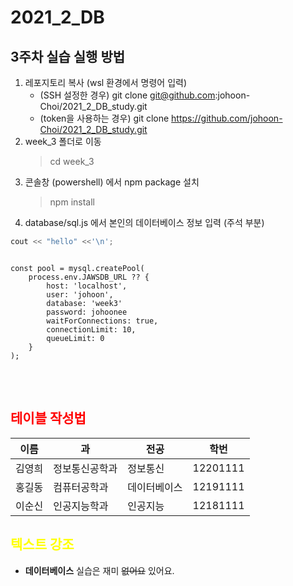 # 2021_2_DB

## 3주차 실습 실행 방법
1. 레포지토리 복사 (wsl 환경에서 명령어 입력)
    - (SSH 설정한 경우) git clone git@github.com:johoon-Choi/2021_2_DB_study.git
    - (token을 사용하는 경우) git clone https://github.com/johoon-Choi/2021_2_DB_study.git
2. week_3 폴더로 이동
    > cd week_3
3. 콘솔창 (powershell) 에서 npm package 설치
    > npm install
4. database/sql.js 에서 본인의 데이터베이스 정보 입력 (주석 부분)

``` C++
cout << "hello" <<'\n';
```
<pre>
<code>
const pool = mysql.createPool(
    process.env.JAWSDB_URL ?? {
        host: 'localhost',
        user: 'johoon',
        database: 'week3'
        password: johoonee
        waitForConnections: true,
        connectionLimit: 10,
        queueLimit: 0
    }
);
</code>
</pre>

<br>

## <span style="color:red">테이블 작성법</span>

이름|과|전공|학번|
---|---|---|---|
김영희|정보통신공학과|정보통신|12201111|
홍길동|컴퓨터공학과|데이터베이스|12191111|
이순신|인공지능학과|인공지능|12181111|

## <span style="color:yellow">텍스트 강조</span>

- **데이터베이스** 실습은 재미 ~~없어요~~ 있어요.